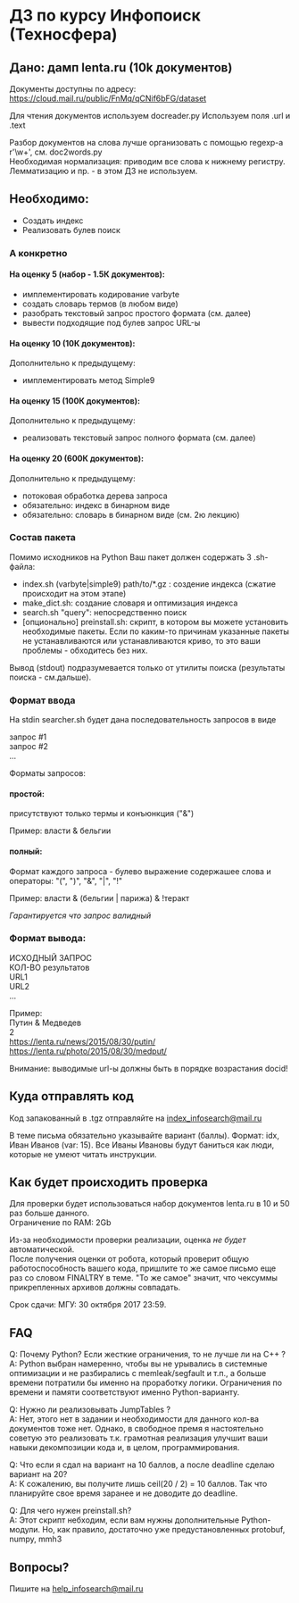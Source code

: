 # ДЗ по курсу Инфопоиск (Техносфера)

## Дано: дамп lenta.ru (10k документов)

Документы доступны по адресу: https://cloud.mail.ru/public/FnMq/qCNif6bFG/dataset

Для чтения документов используем docreader.py 
Используем поля .url и .text

Разбор документов на слова лучше организовать с помощью regexp-а r'\w+', см. doc2words.py  
Необходимая нормализация: приводим все слова к нижнему регистру.  
Лемматизацию и пр. - в этом ДЗ не используем.


## Необходимо:
- Создать индекс
- Реализовать булев поиск

### А конкретно

#### На оценку 5 (набор - 1.5К документов):
- имплементировать кодирование varbyte
- создать словарь термов (в любом виде)
- разобрать текстовый запрос простого формата (см. далее)
- вывести подходящие под булев запрос URL-ы

#### На оценку 10 (10К документов):
Дополнительно к предыдущему:
- имплементировать метод Simple9

#### На оценку 15 (100К документов):
Дополнительно к предыдущему:
- реализовать текстовый запрос полного формата (см. далее)

#### На оценку 20 (600К документов):
Дополнительно к предыдущему:
- потоковая обработка дерева запроса
- обязательно: индекс в бинарном виде
- обязательно: словарь в бинарном виде (см. 2ю лекцию)

### Состав пакета

Помимо исходников на Python Ваш пакет должен содержать 3 .sh-файла:

- index.sh (varbyte|simple9) path/to/\*.gz : создение индекса (сжатие происходит на этом этапе)
- make\_dict.sh: создание словаря и оптимизация индекса
- search.sh "query": непосредственно поиск
- [опционально] preinstall.sh: скрипт, в котором вы можете установить необходимые пакеты. Если по каким-то причинам указанные пакеты не устанавливаются или устанавливаются криво, то это ваши проблемы - обходитесь без них.


Вывод (stdout) подразумевается только от утилиты поиска (результаты поиска - см.дальше).

### Формат ввода

На stdin searcher.sh будет дана последовательность запросов в виде

запрос #1  
запрос #2  
...

Форматы запросов:

#### простой:
присутствуют только термы и конъюнкция ("&")

Пример: власти & бельгии

#### полный:
Формат каждого запроса - булево выражение содержашее слова и операторы: "(", ")", "&", "|", "!"

Пример: власти & (бельгии | парижа) & !теракт

*Гарантируется что запрос валидный*


### Формат вывода:
ИСХОДНЫЙ ЗАПРОС  
КОЛ-ВО результатов  
URL1  
URL2  
...

Пример:  
Путин & Медведев  
2  
https://lenta.ru/news/2015/08/30/putin/  
https://lenta.ru/photo/2015/08/30/medput/

Внимание: выводимые url-ы должны быть в порядке возрастания docid!

## Куда отправлять код

Код запакованный в .tgz отправляйте на index_infosearch@mail.ru

В теме письма обязательно указывайте вариант (баллы).
Формат: idx, Иван Иванов (var: 15).
Все Иваны Ивановы будут баниться как люди, которые не умеют читать инструкции.

## Как будет происходить проверка

Для проверки будет использоваться набор документов lenta.ru в 10 и 50 раз больше данного.  
Ограничение по RAM: 2Gb

Из-за необходимости проверки реализации, оценка *не будет* автоматической.  
После получения оценки от робота, который проверит общую работоспособность вашего кода, пришлите то же самое письмо еще раз со словом FINALTRY в теме. "То же самое" значит, что чексуммы прикрепленных архивов должны совпадать.

Срок сдачи: 
МГУ: 30 октября 2017 23:59.

## FAQ
Q: Почему Python? Если жесткие ограничения, то не лучше ли на C++ ?  
A: Python выбран намеренно, чтобы вы не урывались в системные оптимизации и не разбирались с memleak/segfault и т.п., а больше времени потратили бы именно на проработку логики. Ограничения по времени и памяти соответствуют именно Python-варианту.  
  
Q: Нужно ли реализовывать JumpTables ?  
A: Нет, этого нет в задании и необходимости для данного кол-ва документов тоже нет. Однако, в свободное премя я настоятельно советую это реализовать т.к. грамотная реализация улучшит ваши навыки декомпозиции кода и, в целом, программирования.  
  
Q: Что если я сдал на вариант на 10 баллов, а после deadline сделаю вариант на 20?  
A: К сожалению, вы получите лишь ceil(20 / 2) = 10 баллов. Так что планируйте свое время заранее и не доводите до deadline.  
  
Q: Для чего нужен preinstall.sh?  
A: Этот скрипт небходим, если вам нужны дополнительные Python-модули. Но, как правило, достаточно уже предустановленных protobuf, numpy, mmh3
  
## Вопросы?

Пишите на help_infosearch@mail.ru
